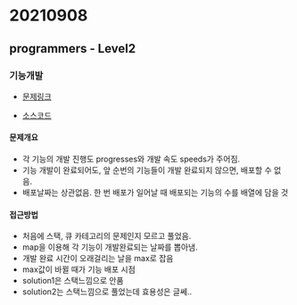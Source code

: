 # 20210908

## programmers - Level2

### 기능개발

- [문제링크](https://programmers.co.kr/learn/courses/30/lessons/42586)

- [소스코드](./source_code/develop_feature.js)

#### 문제개요

- 각 기능의 개발 진행도 progresses와 개발 속도 speeds가 주어짐.
- 기능 개발이 완료되어도, 앞 순번의 기능들이 개발 완료되지 않으면, 배포할 수 없음.
- 배포날짜는 상관없음. 한 번 배포가 일어날 때 배포되는 기능의 수를 배열에 담을 것

#### 접근방법

- 처음에 스택, 큐 카테고리의 문제인지 모르고 풀었음.
- map을 이용해 각 기능이 개발완료되는 날짜를 뽑아냄.
- 개발 완료 시간이 오래걸리는 날을 max로 잡음
- max값이 바뀔 때가 기능 배포 시점
- solution1은 스택느낌으로 안품
- solution2는 스택느낌으로 풀었는데 효용성은 글쎄..
